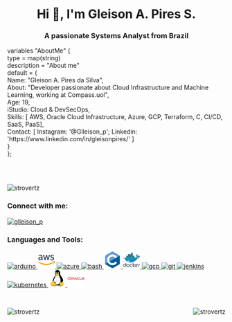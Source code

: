 <h1 align="center">Hi 👋, I'm Gleison A. Pires S. </h1>
<h3 align="center">A passionate Systems Analyst from Brazil</h3>

<p>variables "AboutMe" { <br>
  type        = map(string) <br>
  description = "About me" <br>
  default     = { <br>
    Name: "Gleison A. Pires da Silva",<br>
    About: "Developer passionate about Cloud Infrastructure and Machine Learning, working at Compass.uol",<br>
    Age: 19,<br>
    iStudio: Cloud & DevSecOps,<br>
    Skills: [ AWS, Oracle Cloud Infrastructure, Azure, GCP, Terraform, C, CI/CD, SaaS, PaaS],<br>
    Contact: [ Instagram: '@Glleison_p'; Linkedin: 'https://www.linkedin.com/in/gleisonpires/' ]<br>
  }<br>
};</p>


<br>
<br>
<p align="left"> <img src="https://komarev.com/ghpvc/?username=strovertz&label=Profile%20views&color=0e75b6&style=flat" alt="strovertz" /> </p>

<h3 align="left">Connect with me:</h3>
<p align="left">
<a href="https://instagram.com/glleison_p" target="blank"><img align="center" src="https://raw.githubusercontent.com/rahuldkjain/github-profile-readme-generator/master/src/images/icons/Social/instagram.svg" alt="glleison_p" height="30" width="40" /></a>
</p>

<h3 align="left">Languages and Tools:</h3>
<p align="left"> <a href="https://www.arduino.cc/" target="_blank" rel="noreferrer"> <img src="https://cdn.worldvectorlogo.com/logos/arduino-1.svg" alt="arduino" width="40" height="40"/> </a> <a href="https://aws.amazon.com" target="_blank" rel="noreferrer"> <img src="https://raw.githubusercontent.com/devicons/devicon/master/icons/amazonwebservices/amazonwebservices-original-wordmark.svg" alt="aws" width="40" height="40"/> </a> <a href="https://azure.microsoft.com/en-in/" target="_blank" rel="noreferrer"> <img src="https://www.vectorlogo.zone/logos/microsoft_azure/microsoft_azure-icon.svg" alt="azure" width="40" height="40"/> </a> <a href="https://www.gnu.org/software/bash/" target="_blank" rel="noreferrer"> <img src="https://www.vectorlogo.zone/logos/gnu_bash/gnu_bash-icon.svg" alt="bash" width="40" height="40"/> </a> <a href="https://www.cprogramming.com/" target="_blank" rel="noreferrer"> <img src="https://raw.githubusercontent.com/devicons/devicon/master/icons/c/c-original.svg" alt="c" width="40" height="40"/> </a> <a href="https://www.docker.com/" target="_blank" rel="noreferrer"> <img src="https://raw.githubusercontent.com/devicons/devicon/master/icons/docker/docker-original-wordmark.svg" alt="docker" width="40" height="40"/> </a> <a href="https://cloud.google.com" target="_blank" rel="noreferrer"> <img src="https://www.vectorlogo.zone/logos/google_cloud/google_cloud-icon.svg" alt="gcp" width="40" height="40"/> </a> <a href="https://git-scm.com/" target="_blank" rel="noreferrer"> <img src="https://www.vectorlogo.zone/logos/git-scm/git-scm-icon.svg" alt="git" width="40" height="40"/> </a> <a href="https://www.jenkins.io" target="_blank" rel="noreferrer"> <img src="https://www.vectorlogo.zone/logos/jenkins/jenkins-icon.svg" alt="jenkins" width="40" height="40"/> </a> <a href="https://kubernetes.io" target="_blank" rel="noreferrer"> <img src="https://www.vectorlogo.zone/logos/kubernetes/kubernetes-icon.svg" alt="kubernetes" width="40" height="40"/> </a> <a href="https://www.linux.org/" target="_blank" rel="noreferrer"> <img src="https://raw.githubusercontent.com/devicons/devicon/master/icons/linux/linux-original.svg" alt="linux" width="40" height="40"/> </a> <a href="https://www.oracle.com/" target="_blank" rel="noreferrer"> <img src="https://raw.githubusercontent.com/devicons/devicon/master/icons/oracle/oracle-original.svg" alt="oracle" width="40" height="40"/> </a> </p>
<br>

<p><img align="left" src="https://github-readme-stats.vercel.app/api/top-langs?username=strovertz&show_icons=true&locale=en&layout=compact" alt="strovertz" /></p>

<p>&nbsp;<img align="right" src="https://github-readme-stats.vercel.app/api?username=strovertz&show_icons=true&locale=en" alt="strovertz" /></p>
